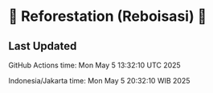 
# 🌳 Reforestation (Reboisasi) 🌲

## Last Updated

GitHub Actions time: Mon May  5 13:32:10 UTC 2025

Indonesia/Jakarta time: Mon May  5 20:32:10 WIB 2025
